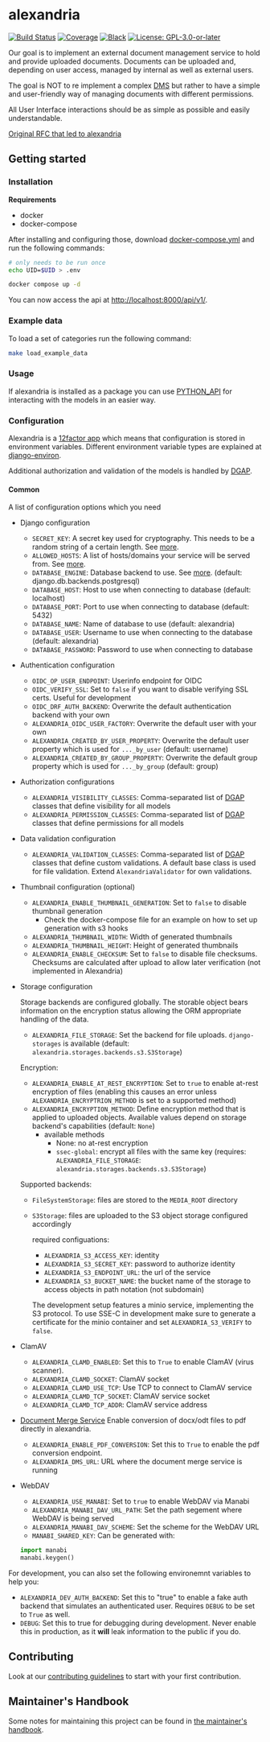 # alexandria

[![Build Status](https://github.com/projectcaluma/emeis/workflows/Tests/badge.svg)](https://github.com/projectcaluma/emeis/actions?query=workflow%3ATests)
[![Coverage](https://img.shields.io/badge/coverage-100%25-brightgreen.svg)](https://github.com/projectcaluma/emeis/blob/master/setup.cfg#L50)
[![Black](https://img.shields.io/badge/code%20style-black-000000.svg)](https://github.com/projectcaluma/alexandria)
[![License: GPL-3.0-or-later](https://img.shields.io/github/license/projectcaluma/emeis)](https://spdx.org/licenses/GPL-3.0-or-later.html)

Our goal is to implement an external document management service to hold and provide uploaded documents.
Documents can be uploaded and, depending on user access, managed by internal as well as external users.

The goal is NOT to re implement a complex [DMS](https://en.wikipedia.org/wiki/Document_management_system) but rather to have a simple and user-friendly way of managing documents with different permissions.

All User Interface interactions should be as simple as possible and easily understandable.

[Original RFC that led to alexandria](docs/original_alexandria_rfc.md)

## Getting started

### Installation

**Requirements**

- docker
- docker-compose

After installing and configuring those, download [docker-compose.yml](https://raw.githubusercontent.com/projectcaluma/alexandria/master/docker-compose.yml) and run the following commands:

```bash
# only needs to be run once
echo UID=$UID > .env

docker compose up -d
```

You can now access the api at [http://localhost:8000/api/v1/](http://localhost:8000/api/v1/).

### Example data

To load a set of categories run the following command:

```bash
make load_example_data
```

### Usage

If alexandria is installed as a package you can use [PYTHON_API](PYTHON_API.md) for interacting with the models in an easier way.

### Configuration

Alexandria is a [12factor app](https://12factor.net/) which means that configuration is stored in environment variables.
Different environment variable types are explained at [django-environ](https://github.com/joke2k/django-environ#supported-types).

Additional authorization and validation of the models is handled by [DGAP](https://github.com/adfinis/django-generic-api-permissions/?tab=readme-ov-file#usage---for-people-deploying-a-dgap-equipped-app).

#### Common

A list of configuration options which you need

- Django configuration
  - `SECRET_KEY`: A secret key used for cryptography. This needs to be a random string of a certain length. See [more](https://docs.djangoproject.com/en/2.1/ref/settings/#std:setting-SECRET_KEY).
  - `ALLOWED_HOSTS`: A list of hosts/domains your service will be served from. See [more](https://docs.djangoproject.com/en/2.1/ref/settings/#allowed-hosts).
  - `DATABASE_ENGINE`: Database backend to use. See [more](https://docs.djangoproject.com/en/2.1/ref/settings/#std:setting-DATABASE-ENGINE). (default: django.db.backends.postgresql)
  - `DATABASE_HOST`: Host to use when connecting to database (default: localhost)
  - `DATABASE_PORT`: Port to use when connecting to database (default: 5432)
  - `DATABASE_NAME`: Name of database to use (default: alexandria)
  - `DATABASE_USER`: Username to use when connecting to the database (default: alexandria)
  - `DATABASE_PASSWORD`: Password to use when connecting to database
- Authentication configuration
  - `OIDC_OP_USER_ENDPOINT`: Userinfo endpoint for OIDC
  - `OIDC_VERIFY_SSL`: Set to `false` if you want to disable verifying SSL certs. Useful for development
  - `OIDC_DRF_AUTH_BACKEND`: Overwrite the default authentication backend with your own
  - `ALEXANDRIA_OIDC_USER_FACTORY`: Overwrite the default user with your own
  - `ALEXANDRIA_CREATED_BY_USER_PROPERTY`: Overwrite the default user property which is used for `..._by_user` (default: username)
  - `ALEXANDRIA_CREATED_BY_GROUP_PROPERTY`: Overwrite the default group property which is used for `..._by_group` (default: group)
- Authorization configurations
  - `ALEXANDRIA_VISIBILITY_CLASSES`: Comma-separated list of [DGAP](https://github.com/adfinis/django-generic-api-permissions/?tab=readme-ov-file#visibilities) classes that define visibility for all models
  - `ALEXANDRIA_PERMISSION_CLASSES`: Comma-separated list of [DGAP](https://github.com/adfinis/django-generic-api-permissions/?tab=readme-ov-file#permissions) classes that define permissions for all models
- Data validation configuration
  - `ALEXANDRIA_VALIDATION_CLASSES`: Comma-separated list of [DGAP](https://github.com/adfinis/django-generic-api-permissions/?tab=readme-ov-file#data-validation) classes that define custom validations. A default base class is used for file validation. Extend `AlexandriaValidator` for own validations.
- Thumbnail configuration (optional)

  - `ALEXANDRIA_ENABLE_THUMBNAIL_GENERATION`: Set to `false` to disable thumbnail generation
    - Check the docker-compose file for an example on how to set up generation with s3 hooks
  - `ALEXANDRIA_THUMBNAIL_WIDTH`: Width of generated thumbnails
  - `ALEXANDRIA_THUMBNAIL_HEIGHT`: Height of generated thumbnails
  - `ALEXANDRIA_ENABLE_CHECKSUM`: Set to `false` to disable file checksums. Checksums are calculated after upload to allow later verification (not implemented in Alexandria)

- Storage configuration

  Storage backends are configured globally. The storable object bears information on the encryption status allowing the ORM appropriate handling of the data.

  - `ALEXANDRIA_FILE_STORAGE`: Set the backend for file uploads. `django-storages` is available (default: `alexandria.storages.backends.s3.S3Storage`)

  Encryption:

  - `ALEXANDRIA_ENABLE_AT_REST_ENCRYPTION`: Set to `true` to enable at-rest encryption of files (enabling this causes an error unless `ALEXANDRIA_ENCRYPTRION_METHOD` is set to a supported method)
  - `ALEXANDRIA_ENCRYPTION_METHOD`: Define encryption method that is applied to uploaded objects. Available values depend on storage backend's capabilities (default: `None`)
    - available methods
      - None: no at-rest encryption
      - `ssec-global`: encrypt all files with the same key (requires: `ALEXANDRIA_FILE_STORAGE`: `alexandria.storages.backends.s3.S3Storage`)

  Supported backends:

  - `FileSystemStorage`: files are stored to the `MEDIA_ROOT` directory
  - `S3Storage`: files are uploaded to the S3 object storage configured accordingly

    required configuations:

    - `ALEXANDRIA_S3_ACCESS_KEY`: identity
    - `ALEXANDRIA_S3_SECRET_KEY`: password to authorize identity
    - `ALEXANDRIA_S3_ENDPOINT_URL`: the url of the service
    - `ALEXANDRIA_S3_BUCKET_NAME`: the bucket name of the storage to access objects in path notation (not subdomain)

    The development setup features a minio service, implementing the S3 protocol.
    To use SSE-C in development make sure to generate a certificate for the minio container and set `ALEXANDRIA_S3_VERIFY` to `false`.

- ClamAV

  - `ALEXANDRIA_CLAMD_ENABLED`: Set this to `True` to enable ClamAV (virus scanner).
  - `ALEXANDRIA_CLAMD_SOCKET`: ClamAV socket
  - `ALEXANDRIA_CLAMD_USE_TCP`: Use TCP to connect to ClamAV service
  - `ALEXANDRIA_CLAMD_TCP_SOCKET`: ClamAV service socket
  - `ALEXANDRIA_CLAMD_TCP_ADDR`: ClamAV service address

- [Document Merge Service](https://github.com/adfinis/document-merge-service)
  Enable conversion of docx/odt files to pdf directly in alexandria.

  - `ALEXANDRIA_ENABLE_PDF_CONVERSION`: Set this to `True` to enable the pdf conversion endpoint.
  - `ALEXANDRIA_DMS_URL`: URL where the document merge service is running

- WebDAV
  - `ALEXANDRIA_USE_MANABI`: Set to `true` to enable WebDAV via Manabi
  - `ALEXANDRIA_MANABI_DAV_URL_PATH`: Set the path segement where WebDAV is being served
  - `ALEXANDRIA_MANABI_DAV_SCHEME`: Set the scheme for the WebDAV URL
  - `MANABI_SHARED_KEY`: Can be generated with:
  ```py
  import manabi
  manabi.keygen()
  ```

For development, you can also set the following environemnt variables to help you:

- `ALEXANDRIA_DEV_AUTH_BACKEND`: Set this to "true" to enable a fake auth backend that simulates an authenticated user. Requires `DEBUG` to be set to `True` as well.
- `DEBUG`: Set this to true for debugging during development. Never enable this in production, as it **will** leak information to the public if you do.

## Contributing

Look at our [contributing guidelines](CONTRIBUTING.md) to start with your first contribution.

## Maintainer's Handbook

Some notes for maintaining this project can be found in [the maintainer's handbook](MAINTAINING.md).
